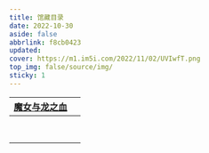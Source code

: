 ```yaml
---
title: 馆藏目录
date: 2022-10-30
aside: false
abbrlink: f8cb0423
updated:
cover: https://m1.im5i.com/2022/11/02/UVIwfT.png
top_img: false/source/img/
sticky: 1
---
```


| [魔女与龙之血](魔女与龙之血.md) |      |
| :--: | ---- |
|      |      |
|      |      |
|      |      |
|      |      |
|      |      |
|      |      |
|      |      |
|      |      |

